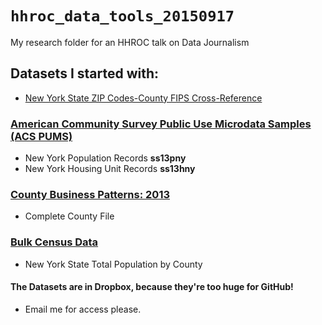 # `hhroc_data_tools_20150917`
My research folder for an HHROC talk on Data Journalism


## Datasets I started with:

* [New York State ZIP Codes-County FIPS Cross-Reference](https://data.ny.gov/Government-Finance/New-York-State-ZIP-Codes-County-FIPS-Cross-Referen/juva-r6g2)
### [American Community Survey Public Use Microdata Samples (ACS PUMS)](http://www.census.gov/programs-surveys/acs/technical-documentation/pums/documentation.html)
* New York Population Records **ss13pny**
* New York Housing Unit Records **ss13hny**

### [County Business Patterns: 2013](https://www.census.gov/econ/cbp/download/)
* Complete County File

### [Bulk Census Data](http://census.ire.org/data/bulkdata.html)
* New York State Total Population by County





#### The Datasets are in Dropbox, because they're too huge for GitHub!
- Email me for access please.
